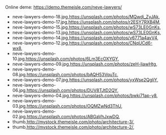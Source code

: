 Online deme: https://demo.themeisle.com/neve-lawyers/

- neve-lawyers-demo-18.jpg,https://unsplash.com/photos/MQwdj_ZyJAk,
- neve-lawyers-demo-17.jpg,https://unsplash.com/photos/r2ESY7RXB4M,
- neve-lawyers-demo-15.jpg,https://unsplash.com/photos/wS73LE0GnKs,
- neve-lawyers-demo-13.jpg,https://unsplash.com/photos/wS73LE0GnKs,
- neve-lawyers-demo-14.jpg,https://unsplash.com/photos/v6771a4avV4,
- neve-lawyers-demo-12.jpg,https://unsplash.com/photos/CNqUCd6-wx8,
- neve-lawyers-demo-10.jpg,https://unsplash.com/photos/6Lm3EcOXYGY,
- neve-lawyers-demo-09.jpg,https://unsplash.com/photos/zeH-ljawHtg,
- neve-lawyers-demo-08.jpg,https://unsplash.com/photos/bAQH53VquTc,
- neve-lawyers-demo-07.jpg,https://unsplash.com/photos/yxWse2QgliY,
- neve-lawyers-demo-06.jpg,https://unsplash.com/photos/DUV8TJtD2QY,
- neve-lawyers-demo-04.jpg,https://unsplash.com/photos/bwki71ap-y8,
- neve-lawyers-demo-03.jpg,https://unsplash.com/photos/OQMZwNd3ThU,
- neve-lawyers-demo-02.jpg,https://unsplash.com/photos/ABGaVhJxwDQ,
- thumb,http://mystock.themeisle.com/photo/architecture-3/,
- thumb,http://mystock.themeisle.com/photo/architecture-2/,